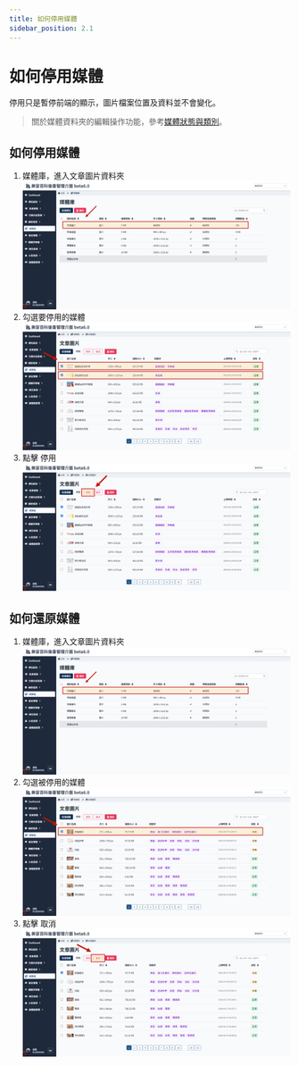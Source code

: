 ```yaml
---
title: 如何停用媒體
sidebar_position: 2.1
---
```


# 如何停用媒體

停用只是暫停前端的顯示，圖片檔案位置及資料並不會變化。

> 關於媒體資料夾的編輯操作功能，參考[媒體狀態與類別](./media-status.md#類別說明)。

## 如何停用媒體

1. 媒體庫，進入文章圖片資料夾
   ![進入文章圖片資料夾](img/go-to-article-folde.png)
2. 勾選要停用的媒體
   ![停用文章](img/suspend-img-01.png)
3. 點擊 停用
   ![停用文章](img/suspend-img-02.png)

## 如何還原媒體

1. 媒體庫，進入文章圖片資料夾
   ![進入文章圖片資料夾](img/go-to-article-folde.png)
2. 勾選被停用的媒體
   ![還原停用](img/recover-suspend-01.png)
3. 點擊 取消
   ![還原停用](img/recover-suspend-02.png)
